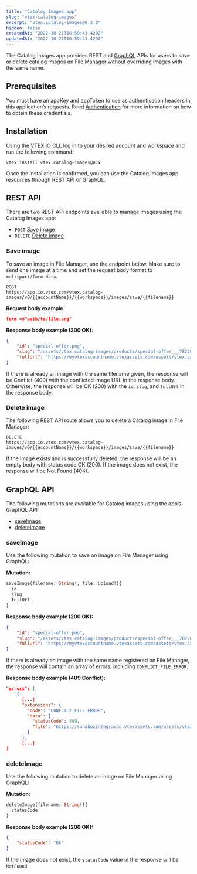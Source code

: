 ```yaml
---
title: "Catalog Images app"
slug: "vtex-catalog-images"
excerpt: "vtex.catalog-images@0.3.0"
hidden: false
createdAt: "2022-10-21T16:59:43.420Z"
updatedAt: "2022-10-21T16:59:43.420Z"
---
```

The Catalog Images app provides REST and [GraphQL](https://developers.vtex.com/vtex-developer-docs/docs/vtex-io-documentation-7-consuming-data#understanding-graphql) APIs for users to save or delete catalog images on File Manager without overriding images with the same name.

## Prerequisites

You must have an appKey and appToken to use as authentication headers in this application’s requests. Read [Authentication](https://developers.vtex.com/vtex-rest-api/docs/getting-started-authentication) for more information on how to obtain these credentials.


## Installation

Using the [VTEX IO CLI](https://developers.vtex.com/vtex-developer-docs/docs/vtex-io-documentation-vtex-io-cli-installation-and-command-reference), log in to your desired account and workspace and run the following command:

```
vtex install vtex.catalog-images@0.x 
```

Once the installation is confirmed, you can use the Catalog Images app resources through REST API or GraphQL.


## REST API

There are two REST API endpoints available to manage images using the Catalog Images app:

* `POST` [Save image](#save-image)
* `DELETE` [Delete image](#delete-image)


### Save image

To save an image in File Manager, use the endpoint below. Make sure to send one image at a time and set the request body format to `multipart/form-data`.

```
POST
https://app.io.vtex.com/vtex.catalog-images/v0/{{accountName}}/{{workspace}}/images/save/{{filename}}
```

**Request body example:**
```json
form =@"path/to/file.png"
```

**Response body example (200 OK):**
```json
{
    "id": "special-offer.png",
    "slug": "/assets/vtex.catalog-images/products/special-offer___782206cd73597a717ed67eba399167a6.png",
    "fullUrl": "https://myvtexaccountname.vtexassets.com/assets/vtex.catalog-images/products/special-offer___782206cd73597a717ed67eba399167a6.png"
}
```

If there is already an image with the same filename given, the response will be Conflict (409) with the conflicted image URL in the response body. Otherwise, the response will be OK (200) with the `id`, `slug`, and `fullUrl` in the response body.


### Delete image

The following REST API route allows you to delete a Catalog image in File Manager:

```
DELETE
https://app.io.vtex.com/vtex.catalog-images/v0/{{accountName}}/{{workspace}}/images/save/{{filename}}
```

If the image exists and is successfully deleted, the response will be an empty body with status code OK (200). If the image does not exist, the response will be Not Found (404).


## GraphQL API

The following mutations are available for Catalog images using the app’s GraphQL API:

* [saveImage](#saveimage)
* [deleteImage](#deleteimage)


### saveImage

Use the following mutation to save an image on File Manager using GraphQL:

**Mutation:**
```graphql
saveImage(filename: String!, file: Upload!){
  id
  slug
  fullUrl
}
```


**Response body example (200 OK):**
```json
{
    "id": "special-offer.png",
    "slug": "/assets/vtex.catalog-images/products/special-offer___782206cd73597a717ed67eba399167a6.png",
    "fullUrl": "https://myvtexaccountname.vtexassets.com/assets/vtex.catalog-images/products/special-offer___782206cd73597a717ed67eba399167a6.png"
}
```


If there is already an image with the same name registered on File Manager, the response will contain an array of errors, including `CONFLICT_FILE_ERROR`.

**Response body example (409 Conflict):**
```json
"errors": [
    {
      [...]
      "extensions": {
        "code": "CONFLICT_FILE_ERROR",
        "data": {
          "statusCode": 409,
          "file": "https://sandboxintegracao.vtexassets.com/assets/vtex.catalog-images/src/car22___aabd8ae86160533e7090c024ac004bc6.jpg"
        }
      },
      [...]
]
```


### deleteImage

Use the following mutation to delete an image on File Manager using GraphQL:

**Mutation:**
```graphql
deleteImage(filename: String!){
  statusCode
}
```


**Response body example (200 OK):**
```json
{
    "statusCode": "Ok"
}
```

If the image does not exist, the `statusCode` value in the response will be `NotFound`.